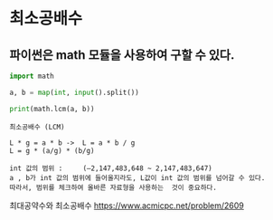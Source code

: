# 최소공배수

## 파이썬은 math 모듈을 사용하여 구할 수 있다.
``` python
import math

a, b = map(int, input().split())

print(math.lcm(a, b))
```
```
최소공배수 (LCM)

L * g = a * b ->  L = a * b / g
L = g * (a/g) * (b/g)

int 값의 범위 : 	(–2,147,483,648 ~ 2,147,483,647)
a , b가 int 값의 범위에 들어올지라도, L값이 int 값의 범위를 넘어갈 수 있다.
따라서, 범위를 체크하여 올바른 자료형을 사용하는  것이 중요하다.
```
최대공약수와 최소공배수
https://www.acmicpc.net/problem/2609

``` python

```

``` python

```


``` python

```
